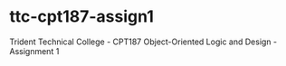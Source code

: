 # ttc-cpt187-assign1
Trident Technical College - CPT187 Object-Oriented Logic and Design - Assignment 1
